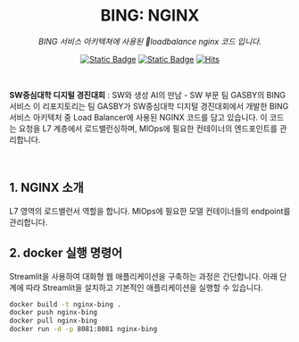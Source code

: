 <div align="center">

# BING: NGINX

*BING 서비스 아키텍쳐에 사용된 loadbalance nginx 코드 입니다.*

[![Static Badge](https://img.shields.io/badge/language-english-red)](./README.md) [![Static Badge](https://img.shields.io/badge/language-korean-blue)](./README-KR.md) [![Hits](https://hits.seeyoufarm.com/api/count/incr/badge.svg?url=https%3A%2F%2Fgithub.com%2FSinging-voice-conversion%2Fsingtome-model&count_bg=%23E3E30F&title_bg=%23555555&icon=&icon_color=%23E7E7E7&title=hits&edge_flat=false)](https://hits.seeyoufarm.com)

</div>

<br>

**SW중심대학 디지털 경진대회** : SW와 생성 AI의 만남 - SW 부문
팀 GASBY의 BING 서비스
이 리포지토리는 팀 GASBY가 SW중심대학 디지털 경진대회에서 개발한 BING 서비스 아키텍처 중 Load Balancer에 사용된 NGINX 코드를 담고 있습니다. 이 코드는 요청을 L7 계층에서 로드밸런싱하며, MlOps에 필요한 컨테이너의 엔드포인트를 관리합니다.


</div>

<br>

## 1. NGINX 소개

L7 영역의 로드밸런서 역할을 합니다. MlOps에 필요한 모델 컨테이너들의 endpoint를 관리합니다.

## 2. docker 실행 명령어

Streamlit을 사용하여 대화형 웹 애플리케이션을 구축하는 과정은 간단합니다. 아래 단계에 따라 Streamlit을 설치하고 기본적인 애플리케이션을 실행할 수 있습니다.

```bash
docker build -t nginx-bing .
docker push nginx-bing
docker pull nginx-bing
docker run -d -p 8081:8081 nginx-bing
```



